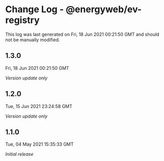 # Change Log - @energyweb/ev-registry

This log was last generated on Fri, 18 Jun 2021 00:21:50 GMT and should not be manually modified.

## 1.3.0
Fri, 18 Jun 2021 00:21:50 GMT

_Version update only_

## 1.2.0
Tue, 15 Jun 2021 23:24:58 GMT

_Version update only_

## 1.1.0
Tue, 04 May 2021 15:35:33 GMT

_Initial release_

